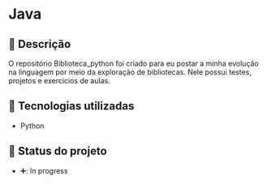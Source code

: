 # Java

## :memo: Descrição
O repositório Biblioteca_python foi criado para eu postar a minha evolução na linguagem por meio da exploração de bibliotecas.
Nele possui testes, projetos e exercícios de aulas.

## :wrench: Tecnologias utilizadas
* Python

## :dart: Status do projeto
* ➕:  In progress
